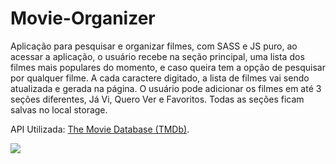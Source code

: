 # Movie-Organizer

Aplicação para pesquisar e organizar filmes, com SASS e JS puro, ao acessar a aplicação, o usuário recebe na seção principal, uma lista dos filmes mais populares do momento, e caso queira tem a opção de pesquisar por qualquer filme. A cada caractere digitado, a lista de filmes vai sendo atualizada e gerada na página. O usuário pode adicionar os filmes em até 3 seções diferentes, Já Vi, Quero Ver e Favoritos. Todas as seções ficam salvas no local storage.

API Utilizada: [The Movie Database (TMDb)](https://www.themoviedb.org/documentation/api).

![](src/images/movie-organizer.gif)

